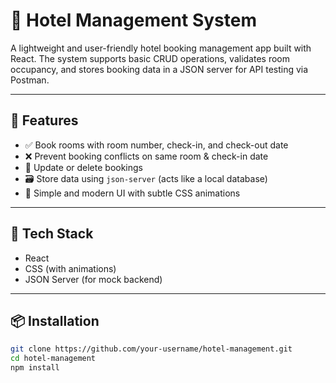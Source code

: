 # 🏨 Hotel Management System

A lightweight and user-friendly hotel booking management app built with React. The system supports basic CRUD operations, validates room occupancy, and stores booking data in a JSON server for API testing via Postman.

---

## 🚀 Features

- ✅ Book rooms with room number, check-in, and check-out date
- ❌ Prevent booking conflicts on same room & check-in date
- 📝 Update or delete bookings
- 🗃️ Store data using `json-server` (acts like a local database)
- 🎨 Simple and modern UI with subtle CSS animations

---

## 🧰 Tech Stack

- React
- CSS (with animations)
- JSON Server (for mock backend)

---

## 📦 Installation

```bash
git clone https://github.com/your-username/hotel-management.git
cd hotel-management
npm install
